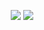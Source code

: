 <p align="center">
  <img src ="https://github-readme-stats.vercel.app/api?username=jcbcn&show_icons=true&count_private=true&theme=nightowl&bg_color=00000000&text_color=777&title_color=036d6&icon_color=27d545&hide_border=true&hide=issues,contribs&include_all_commits=true">
  <img src ="https://github-readme-stats.vercel.app/api/top-langs/?username=jcbcn&layout=compact&hide_border=true&theme=nightowl&bg_color=00000000&text_color=777&title_color=036d6&icon_color=27d545&langs_count=4">
</p>
